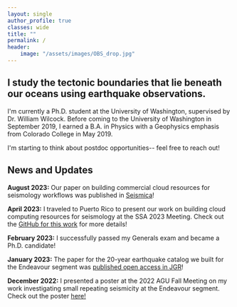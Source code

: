 ```yaml
---
layout: single
author_profile: true
classes: wide
title: ""
permalink: /
header:
    image: "/assets/images/OBS_drop.jpg"
---
```


## I study the tectonic boundaries that lie beneath our oceans using earthquake observations. 

I'm currently a Ph.D. student at the University of Washington, supervised by Dr. William Wilcock. Before coming to the University of Washington in September 2019, I earned a B.A. in Physics with a Geophysics emphasis from Colorado College in May 2019.

I'm starting to think about postdoc opportunities-- feel free to reach out!

## News and Updates
__August 2023:__ Our paper on building commercial cloud resources for seismology workflows was published in [Seismica](https://seismica.library.mcgill.ca/article/view/979)!

__April 2023:__ I traveled to Puerto Rico to present our work on building cloud computing resources for seismology at the SSA 2023 Meeting. Check out the [GitHub for this work](https://github.com/Denolle-Lab/seismicloud/tree/main) for more details!

__February 2023:__ I successfully passed my Generals exam and became a Ph.D. candidate!

__January 2023:__ The paper for the 20-year earthquake catalog we built for the Endeavour segment was [published open access in JGR](https://agupubs.onlinelibrary.wiley.com/doi/full/10.1029/2022JB025662)!

__December 2022:__ I presented a poster at the 2022 AGU Fall Meeting on my work investigating small repeating seismicity at the Endeavour segment. Check out the poster [here!](https://agu2022fallmeeting-agu.ipostersessions.com/Default.aspx?s=F4-1D-76-03-58-59-8C-6B-34-41-95-91-64-BB-1C-6C) 

